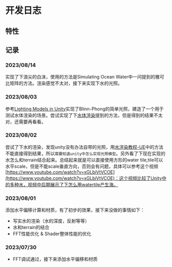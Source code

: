 # 开发日志

## 特性

## 记录

### 2023/08/14

实现了下浪尖的白沫，使用的方法是Simulating Ocean Water中一问提到的雅可比矩阵的方法。渲染感觉不太对，接下来实现下水的光照。

### 2023/08/03

参考[Lighting Models in Unity](https://www.jordanstevenstechart.com/lighting-models)实现了Blinn-Phong的简单光照，建造了一个用于测试水体渲染的场景。尝试实现了下[水体渲染](https://zhuanlan.zhihu.com/p/179249031)提到的方法，但是得到的结果不太对，还需要再看看。

### 2023/08/02

尝试了下水的渲染，发现unity没有办法自带的光照，用[水渲染教程-UE](https://www.youtube.com/watch?v=r68DnTMeFFQ)中的方法不能直接得到结果，所以`需要知道unity中怎么实现光照模型`。另外看了下现在实现的水怎么和terrain结合起来。总结起来就是可以直接使用方形的water tile,tile可以水平scale，但是不能scale垂直方向，否则会有问题，具体可以参考这个视频[https://www.youtube.com/watch?v=xGLbiVtVCOE](https://www.youtube.com/watch?v=xGLbiVtVCOE)：这个视频比较了Unity中的多种水，视频中后期展示了下怎么用watertile产生海。

### 2023/08/01

添加水平偏移计算和材质，有了初步的效果，接下来没做的事情如下：

* 写实水的渲染（水的深度，反射等等）
* 水和terrain的结合
* FFT性能优化 & Shader整体性能的优化

### 2023/07/30

* FFT调试通过，接下来添加水平偏移和材质